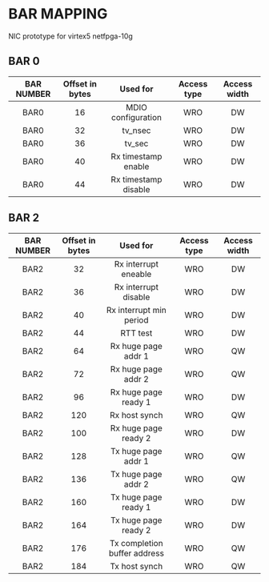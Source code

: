 BAR MAPPING
============
NIC prototype for virtex5 netfpga-10g

## BAR 0

| BAR NUMBER | Offset in bytes | Used for | Access type | Access width |
|:----------:|:---------------:|:--------:|:-----------:|:------------:|
| BAR0 | 16 | MDIO configuration | WRO | DW |
| BAR0 | 32 | tv_nsec | WRO | DW |
| BAR0 | 36 | tv_sec | WRO | DW |
| BAR0 | 40 | Rx timestamp enable | WRO | DW |
| BAR0 | 44 | Rx timestamp disable | WRO | DW |

## BAR 2

| BAR NUMBER | Offset in bytes | Used for | Access type | Access width |
|:----------:|:---------------:|:--------:|:-----------:|:------------:|
| BAR2 | 32 | Rx interrupt eneable | WRO | DW |
| BAR2 | 36 | Rx interrupt disable | WRO | DW |
| BAR2 | 40 | Rx interrupt min period | WRO | DW |
| BAR2 | 44 | RTT test | WRO | DW |
| BAR2 | 64 | Rx huge page addr 1 | WRO | QW |
| BAR2 | 72 | Rx huge page addr 2 | WRO | QW |
| BAR2 | 96 | Rx huge page ready 1 | WRO | DW |
| BAR2 | 120 | Rx host synch | WRO | QW |
| BAR2 | 100 | Rx huge page ready 2 | WRO | DW |
| BAR2 | 128 | Tx huge page addr 1 | WRO | QW |
| BAR2 | 136 | Tx huge page addr 2 | WRO | QW |
| BAR2 | 160 | Tx huge page ready 1 | WRO | DW |
| BAR2 | 164 | Tx huge page ready 2 | WRO | DW |
| BAR2 | 176 | Tx completion buffer address | WRO | QW |
| BAR2 | 184 | Tx host synch | WRO | QW |